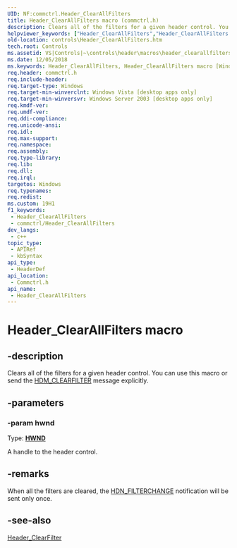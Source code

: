```yaml
---
UID: NF:commctrl.Header_ClearAllFilters
title: Header_ClearAllFilters macro (commctrl.h)
description: Clears all of the filters for a given header control. You can use this macro or send the HDM_CLEARFILTER message explicitly.
helpviewer_keywords: ["Header_ClearAllFilters","Header_ClearAllFilters macro [Windows Controls]","_win32_Header_ClearAllFilters","_win32_Header_ClearAllFilters_cpp","commctrl/Header_ClearAllFilters","controls.Header_ClearAllFilters","controls._win32_Header_ClearAllFilters"]
old-location: controls\Header_ClearAllFilters.htm
tech.root: Controls
ms.assetid: VS|Controls|~\controls\header\macros\header_clearallfilters.htm
ms.date: 12/05/2018
ms.keywords: Header_ClearAllFilters, Header_ClearAllFilters macro [Windows Controls], _win32_Header_ClearAllFilters, _win32_Header_ClearAllFilters_cpp, commctrl/Header_ClearAllFilters, controls.Header_ClearAllFilters, controls._win32_Header_ClearAllFilters
req.header: commctrl.h
req.include-header: 
req.target-type: Windows
req.target-min-winverclnt: Windows Vista [desktop apps only]
req.target-min-winversvr: Windows Server 2003 [desktop apps only]
req.kmdf-ver: 
req.umdf-ver: 
req.ddi-compliance: 
req.unicode-ansi: 
req.idl: 
req.max-support: 
req.namespace: 
req.assembly: 
req.type-library: 
req.lib: 
req.dll: 
req.irql: 
targetos: Windows
req.typenames: 
req.redist: 
ms.custom: 19H1
f1_keywords:
 - Header_ClearAllFilters
 - commctrl/Header_ClearAllFilters
dev_langs:
 - c++
topic_type:
 - APIRef
 - kbSyntax
api_type:
 - HeaderDef
api_location:
 - Commctrl.h
api_name:
 - Header_ClearAllFilters
---
```


# Header_ClearAllFilters macro


## -description

Clears all of the filters for a given header control. You can use this macro or send the <a href="https://docs.microsoft.com/windows/desktop/Controls/hdm-clearfilter">HDM_CLEARFILTER</a> message explicitly.

## -parameters

### -param hwnd

Type: <b><a href="https://docs.microsoft.com/windows/desktop/WinProg/windows-data-types">HWND</a></b>

A handle to the header control.

## -remarks

When all the filters are cleared, the <a href="https://docs.microsoft.com/windows/desktop/Controls/hdn-filterchange">HDN_FILTERCHANGE</a> notification will be sent only once.

## -see-also

<a href="https://docs.microsoft.com/windows/desktop/api/commctrl/nf-commctrl-header_clearfilter">Header_ClearFilter</a>

